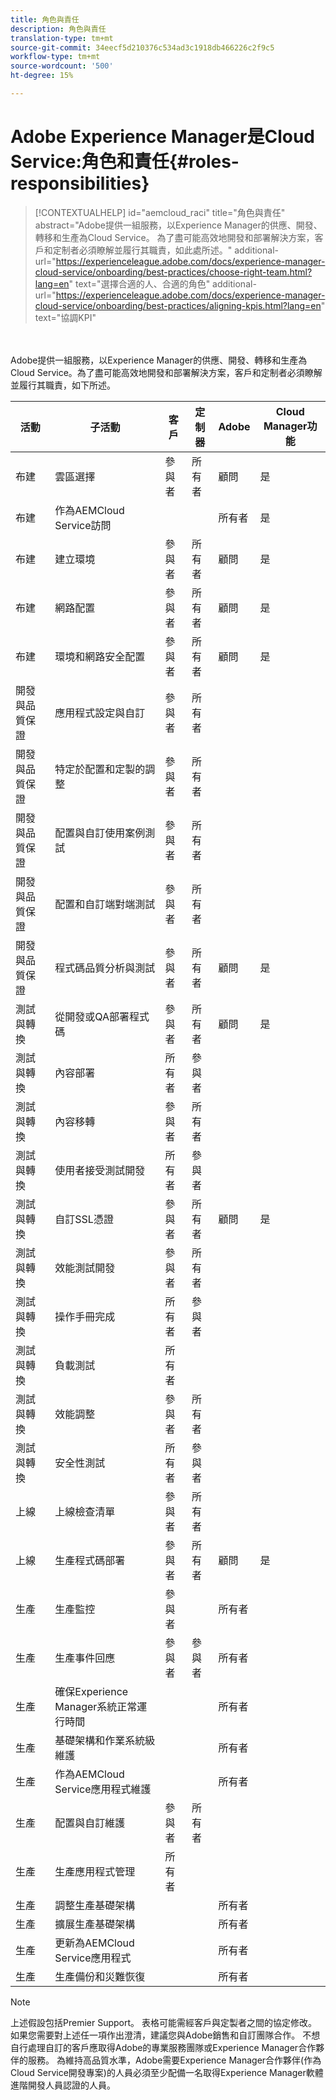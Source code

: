```yaml
---
title: 角色與責任
description: 角色與責任
translation-type: tm+mt
source-git-commit: 34eecf5d210376c534ad3c1918db466226c2f9c5
workflow-type: tm+mt
source-wordcount: '500'
ht-degree: 15%

---
```



# Adobe Experience Manager是Cloud Service:角色和責任{#roles-responsibilities}

>[!CONTEXTUALHELP]
>id="aemcloud_raci"
>title="角色與責任"
>abstract="Adobe提供一組服務，以Experience Manager的供應、開發、轉移和生產為Cloud Service。 為了盡可能高效地開發和部署解決方案，客戶和定制者必須瞭解並履行其職責，如此處所述。"
>additional-url="https://experienceleague.adobe.com/docs/experience-manager-cloud-service/onboarding/best-practices/choose-right-team.html?lang=en" text="選擇合適的人、合適的角色"
>additional-url="https://experienceleague.adobe.com/docs/experience-manager-cloud-service/onboarding/best-practices/aligning-kpis.html?lang=en" text="協調KPI"

<br></br>
Adobe提供一組服務，以Experience Manager的供應、開發、轉移和生產為Cloud Service。為了盡可能高效地開發和部署解決方案，客戶和定制者必須瞭解並履行其職責，如下所述。


| 活動 | 子活動 | 客戶 | 定制器 | Adobe | Cloud Manager功能 |
|---------------------------------|-------------------------------------------------------|-------------|-------------|---------|-----------------------------|
| 布建 | 雲區選擇 | 參與者 | 所有者 | 顧問 | 是 |
| 布建 | 作為AEMCloud Service訪問 |  |  | 所有者 | 是 |
| 布建 | 建立環境 | 參與者 | 所有者 | 顧問 | 是 |
| 布建 | 網路配置 | 參與者 | 所有者 | 顧問 | 是 |
| 布建 | 環境和網路安全配置 | 參與者 | 所有者 | 顧問 | 是 |
| 開發與品質保證 | 應用程式設定與自訂 | 參與者 | 所有者 |  |  |
| 開發與品質保證 | 特定於配置和定製的調整 | 參與者 | 所有者 |  |  |
| 開發與品質保證 | 配置與自訂使用案例測試 | 參與者 | 所有者 |  |  |
| 開發與品質保證 | 配置和自訂端對端測試 | 參與者 | 所有者 |  |  |
| 開發與品質保證 | 程式碼品質分析與測試 | 參與者 | 所有者 | 顧問 | 是 |
| 測試與轉換 | 從開發或QA部署程式碼 | 參與者 | 所有者 | 顧問 | 是 |
| 測試與轉換 | 內容部署 | 所有者 | 參與者 |  |  |
| 測試與轉換 | 內容移轉 | 參與者 | 所有者 |  |  |
| 測試與轉換 | 使用者接受測試開發 | 所有者 | 參與者 |  |  |
| 測試與轉換 | 自訂SSL憑證 | 參與者 | 所有者 | 顧問 | 是 |
| 測試與轉換 | 效能測試開發 | 參與者 | 所有者 |  |  |
| 測試與轉換 | 操作手冊完成 | 所有者 | 參與者 |  |  |
| 測試與轉換 | 負載測試 | 所有者 |  |  |  |
| 測試與轉換 | 效能調整 | 參與者 | 所有者 |  |  |
| 測試與轉換 | 安全性測試 | 所有者 | 參與者 |  |  |
| 上線 | 上線檢查清單 | 參與者 | 所有者 |  |  |
| 上線 | 生產程式碼部署 | 參與者 | 所有者 | 顧問 | 是 |
| 生產 | 生產監控 | 參與者 |  | 所有者 |  |
| 生產 | 生產事件回應 | 參與者 | 參與者 | 所有者 |  |
| 生產 | 確保Experience Manager系統正常運行時間 |  |  | 所有者 |  |
| 生產 | 基礎架構和作業系統級維護 |  |  | 所有者 |  |
| 生產 | 作為AEMCloud Service應用程式維護 |  |  | 所有者 |  |
| 生產 | 配置與自訂維護 | 參與者 | 所有者 |  |  |
| 生產 | 生產應用程式管理 | 所有者 |  |  |  |
| 生產 | 調整生產基礎架構 |  |  | 所有者 |  |
| 生產 | 擴展生產基礎架構 |  |  | 所有者 |  |
| 生產 | 更新為AEMCloud Service應用程式 |  |  | 所有者 |  |
| 生產 | 生產備份和災難恢復 |  |  | 所有者 |  |

>[!NOTE]
>
> 上述假設包括Premier Support。 表格可能需經客戶與定製者之間的協定修改。 如果您需要對上述任一項作出澄清，建議您與Adobe銷售和自訂團隊合作。
> 不想自行處理自訂的客戶應取得Adobe的專業服務團隊或Experience Manager合作夥伴的服務。
>為維持高品質水準，Adobe需要Experience Manager合作夥伴(作為Cloud Service開發專案)的人員必須至少配備一名取得Experience Manager軟體進階開發人員認證的人員。
